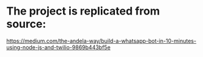 # The project is replicated from source:
https://medium.com/the-andela-way/build-a-whatsapp-bot-in-10-minutes-using-node-js-and-twilio-9869b443bf5e
